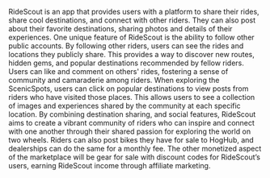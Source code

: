 RideScout is an app that provides users with a platform to share their rides, share cool destinations, and connect with other riders. They can also post about their favorite destinations, sharing photos and details of their experiences. One unique feature of RideScout is the ability to follow other public accounts. By following other riders, users can see the rides and locations they publicly share. This provides a way to discover new routes, hidden gems, and popular destinations recommended by fellow riders. Users can like and comment on others' rides, fostering a sense of community and camaraderie among riders. When exploring the ScenicSpots, users can click on popular destinations to view posts from riders who have visited those places. This allows users to see a collection of images and experiences shared by the community at each specific location. By combining destination sharing, and social features, RideScout aims to create a vibrant community of riders who can inspire and connect with one another through their shared passion for exploring the world on two wheels.
Riders can also post bikes they have for sale to HogHub, and dealerships can do the same for a monthly fee. The other monetized aspect of the marketplace will be gear for sale with discount codes for RideScout’s users, earning RideScout income through affiliate marketing. 
